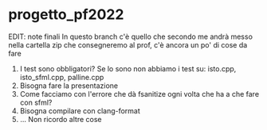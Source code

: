 # progetto_pf2022
EDIT: note finali
In questo branch c'è quello che secondo me andrà messo nella cartella zip che consegneremo al prof, c'è ancora un po' di cose da fare
1) I test sono obbligatori? Se lo sono non abbiamo i test su: isto.cpp, isto_sfml.cpp, palline.cpp
2) Bisogna fare la presentazione
3) Come facciamo con l'errore che dà fsanitize ogni volta che ha a che fare con sfml?
4) Bisogna compilare con clang-format
5) ... Non ricordo altre cose 
